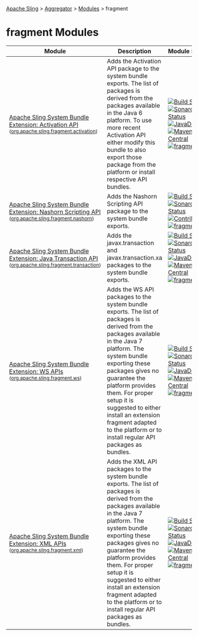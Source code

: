 [Apache Sling](https://sling.apache.org) > [Aggregator](https://github.com/apache/sling-aggregator/) > [Modules](https://github.com/apache/sling-aggregator/blob/master/docs/modules.md) > fragment
# fragment Modules

| Module | Description | Module&nbsp;Status | Pull&nbsp;Requests |
|---    |---    |---    |---    |
| [Apache Sling System Bundle Extension: Activation API](https://github.com/apache/sling-org-apache-sling-fragment-activation) <br/> <small>([org.apache.sling.fragment.activation](https://search.maven.org/#search%7Cga%7C1%7Cg%3A%22org.apache.sling%22%20a%3A%22org.apache.sling.fragment.activationD%22))</small> |          Adds the Activation API package to the system bundle exports.         The list of packages is derived from the packages available         in the Java 6 platform. To use more recent Activation API either         modify this bundle to also export those package from the         platform or install respective API bundles.      | &#32;[![Build Status](https://ci-builds.apache.org/job/Sling/job/modules/job/sling-org-apache-sling-fragment-activation/job/master/badge/icon)](https://ci-builds.apache.org/job/Sling/job/modules/job/sling-org-apache-sling-fragment-activation/job/master/)&#32;[![Sonarcloud Status](https://sonarcloud.io/api/project_badges/measure?project=apache_sling-org-apache-sling-fragment-activation&metric=alert_status)](https://sonarcloud.io/dashboard?id=apache_sling-org-apache-sling-fragment-activation)&#32;[![JavaDoc](https://www.javadoc.io/badge/org.apache.sling/org.apache.sling.fragment.activation.svg)](https://www.javadoc.io/doc/org.apache.sling/org-apache-sling-fragment-activation)&#32;[![Maven Central](https://maven-badges.herokuapp.com/maven-central/org.apache.sling/org.apache.sling.fragment.activation/badge.svg)](https://search.maven.org/#search%7Cga%7C1%7Cg%3A%22org.apache.sling%22%20a%3A%22org.apache.sling.fragment.activation%22)&#32;[![fragment](https://sling.apache.org/badges/group-fragment.svg)](https://github.com/apache/sling-aggregator/blob/master/docs/groups/fragment.md) | &#32;[![Pull Requests](https://img.shields.io/github/issues-pr/apache/sling-org-apache-sling-fragment-activation.svg)](https://github.com/apache/sling-org-apache-sling-fragment-activation/pulls) |
| [Apache Sling System Bundle Extension: Nashorn Scripting API](https://github.com/apache/sling-org-apache-sling-fragment-nashorn) <br/> <small>([org.apache.sling.fragment.nashorn](https://search.maven.org/#search%7Cga%7C1%7Cg%3A%22org.apache.sling%22%20a%3A%22org.apache.sling.fragment.nashornD%22))</small> |          Adds the Nashorn Scripting API package to the system bundle exports.      | &#32;[![Build Status](https://ci-builds.apache.org/job/Sling/job/modules/job/sling-org-apache-sling-fragment-nashorn/job/master/badge/icon)](https://ci-builds.apache.org/job/Sling/job/modules/job/sling-org-apache-sling-fragment-nashorn/job/master/)&#32;[![Sonarcloud Status](https://sonarcloud.io/api/project_badges/measure?project=apache_sling-org-apache-sling-fragment-nashorn&metric=alert_status)](https://sonarcloud.io/dashboard?id=apache_sling-org-apache-sling-fragment-nashorn)&#32;[![Contrib](https://sling.apache.org/badges/status-contrib.svg)](https://github.com/apache/sling-aggregator/blob/master/docs/status/contrib.md)&#32;[![fragment](https://sling.apache.org/badges/group-fragment.svg)](https://github.com/apache/sling-aggregator/blob/master/docs/groups/fragment.md) | &#32;[![Pull Requests](https://img.shields.io/github/issues-pr/apache/sling-org-apache-sling-fragment-nashorn.svg)](https://github.com/apache/sling-org-apache-sling-fragment-nashorn/pulls) |
| [Apache Sling System Bundle Extension: Java Transaction API](https://github.com/apache/sling-org-apache-sling-fragment-transaction) <br/> <small>([org.apache.sling.fragment.transaction](https://search.maven.org/#search%7Cga%7C1%7Cg%3A%22org.apache.sling%22%20a%3A%22org.apache.sling.fragment.transactionD%22))</small> |          Adds the javax.transaction and javax.transaction.xa         packages to the system bundle exports.      | &#32;[![Build Status](https://ci-builds.apache.org/job/Sling/job/modules/job/sling-org-apache-sling-fragment-transaction/job/master/badge/icon)](https://ci-builds.apache.org/job/Sling/job/modules/job/sling-org-apache-sling-fragment-transaction/job/master/)&#32;[![Sonarcloud Status](https://sonarcloud.io/api/project_badges/measure?project=apache_sling-org-apache-sling-fragment-transaction&metric=alert_status)](https://sonarcloud.io/dashboard?id=apache_sling-org-apache-sling-fragment-transaction)&#32;[![JavaDoc](https://www.javadoc.io/badge/org.apache.sling/org.apache.sling.fragment.transaction.svg)](https://www.javadoc.io/doc/org.apache.sling/org-apache-sling-fragment-transaction)&#32;[![Maven Central](https://maven-badges.herokuapp.com/maven-central/org.apache.sling/org.apache.sling.fragment.transaction/badge.svg)](https://search.maven.org/#search%7Cga%7C1%7Cg%3A%22org.apache.sling%22%20a%3A%22org.apache.sling.fragment.transaction%22)&#32;[![fragment](https://sling.apache.org/badges/group-fragment.svg)](https://github.com/apache/sling-aggregator/blob/master/docs/groups/fragment.md) | &#32;[![Pull Requests](https://img.shields.io/github/issues-pr/apache/sling-org-apache-sling-fragment-transaction.svg)](https://github.com/apache/sling-org-apache-sling-fragment-transaction/pulls) |
| [Apache Sling System Bundle Extension: WS APIs](https://github.com/apache/sling-org-apache-sling-fragment-ws) <br/> <small>([org.apache.sling.fragment.ws](https://search.maven.org/#search%7Cga%7C1%7Cg%3A%22org.apache.sling%22%20a%3A%22org.apache.sling.fragment.wsD%22))</small> |          Adds the WS API packages to the system bundle exports.         The list of packages is derived from the packages available         in the Java 7 platform. The system bundle exporting these         packages gives no guarantee the platform provides them.         For proper setup it is suggested to either install an         extension fragment adapted to the platform or to install         regular API packages as bundles.      | &#32;[![Build Status](https://ci-builds.apache.org/job/Sling/job/modules/job/sling-org-apache-sling-fragment-ws/job/master/badge/icon)](https://ci-builds.apache.org/job/Sling/job/modules/job/sling-org-apache-sling-fragment-ws/job/master/)&#32;[![Sonarcloud Status](https://sonarcloud.io/api/project_badges/measure?project=apache_sling-org-apache-sling-fragment-ws&metric=alert_status)](https://sonarcloud.io/dashboard?id=apache_sling-org-apache-sling-fragment-ws)&#32;[![JavaDoc](https://www.javadoc.io/badge/org.apache.sling/org.apache.sling.fragment.ws.svg)](https://www.javadoc.io/doc/org.apache.sling/org-apache-sling-fragment-ws)&#32;[![Maven Central](https://maven-badges.herokuapp.com/maven-central/org.apache.sling/org.apache.sling.fragment.ws/badge.svg)](https://search.maven.org/#search%7Cga%7C1%7Cg%3A%22org.apache.sling%22%20a%3A%22org.apache.sling.fragment.ws%22)&#32;[![fragment](https://sling.apache.org/badges/group-fragment.svg)](https://github.com/apache/sling-aggregator/blob/master/docs/groups/fragment.md) | &#32;[![Pull Requests](https://img.shields.io/github/issues-pr/apache/sling-org-apache-sling-fragment-ws.svg)](https://github.com/apache/sling-org-apache-sling-fragment-ws/pulls) |
| [Apache Sling System Bundle Extension: XML APIs](https://github.com/apache/sling-org-apache-sling-fragment-xml) <br/> <small>([org.apache.sling.fragment.xml](https://search.maven.org/#search%7Cga%7C1%7Cg%3A%22org.apache.sling%22%20a%3A%22org.apache.sling.fragment.xmlD%22))</small> |          Adds the XML API packages to the system bundle exports.         The list of packages is derived from the packages available         in the Java 7 platform. The system bundle exporting these         packages gives no guarantee the platform provides them.         For proper setup it is suggested to either install an         extension fragment adapted to the platform or to install         regular API packages as bundles.      | &#32;[![Build Status](https://ci-builds.apache.org/job/Sling/job/modules/job/sling-org-apache-sling-fragment-xml/job/master/badge/icon)](https://ci-builds.apache.org/job/Sling/job/modules/job/sling-org-apache-sling-fragment-xml/job/master/)&#32;[![Sonarcloud Status](https://sonarcloud.io/api/project_badges/measure?project=apache_sling-org-apache-sling-fragment-xml&metric=alert_status)](https://sonarcloud.io/dashboard?id=apache_sling-org-apache-sling-fragment-xml)&#32;[![JavaDoc](https://www.javadoc.io/badge/org.apache.sling/org.apache.sling.fragment.xml.svg)](https://www.javadoc.io/doc/org.apache.sling/org-apache-sling-fragment-xml)&#32;[![Maven Central](https://maven-badges.herokuapp.com/maven-central/org.apache.sling/org.apache.sling.fragment.xml/badge.svg)](https://search.maven.org/#search%7Cga%7C1%7Cg%3A%22org.apache.sling%22%20a%3A%22org.apache.sling.fragment.xml%22)&#32;[![fragment](https://sling.apache.org/badges/group-fragment.svg)](https://github.com/apache/sling-aggregator/blob/master/docs/groups/fragment.md) | &#32;[![Pull Requests](https://img.shields.io/github/issues-pr/apache/sling-org-apache-sling-fragment-xml.svg)](https://github.com/apache/sling-org-apache-sling-fragment-xml/pulls) |
